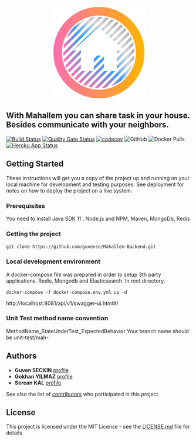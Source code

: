 


&nbsp;&nbsp;&nbsp;&nbsp;&nbsp;&nbsp;&nbsp;&nbsp;&nbsp;&nbsp;

<p align="center"> 
<img src="M.png">
</p>




## With Mahallem you can share task in your house. Besides communicate with your neighbors.

[![Build Status](https://travis-ci.com/guvense/Mahallem.svg?branch=master)](https://travis-ci.com/guvense/Mahallem)
[![Quality Gate Status](https://sonarcloud.io/api/project_badges/measure?project=guvense_Mahallem-Backend&metric=alert_status)](https://sonarcloud.io/dashboard?id=guvense_Mahallem-Backend)
[![codecov](https://codecov.io/gh/guvense/Mahallem/branch/master/graph/badge.svg)](https://codecov.io/gh/guvense/Mahallem)
![GitHub](https://img.shields.io/github/license/guvense/mahallem)
![Docker Pulls](https://img.shields.io/docker/pulls/guvense/mahallem_api)
[![Heroku App Status](http://heroku-shields.herokuapp.com/mahallem)](https://mahallem.herokuapp.com/api/v1/app-info/version)

## Getting Started

These instructions will get you a copy of the project up and running on your local machine for development and testing purposes. See deployment for notes on how to deploy the project on a live system.

### Prerequisites

You need to install Java SDK 11 , Node.js and NPM, Maven, MongoDb, Redis


### Getting the project
```
git clone https://github.com/guvense/Mahallem-Backend.git
```

### Local development environment
A docker-compose file was prepared in order to setup 3th party applications. Redis, Mongodb and Elasticsearch.
In root directory,
```
docker-compose -f docker-compose.env.yml up -d
```
http://localhost:8081/api/v1/swagger-ui.html#/

### Unit Test method name convention 
  MethodName_StateUnderTest_ExpectedBehavior
  Your branch name should be unit-test/mah-<Issue Id>
 
## Authors
* **Guven SECKIN** [profile](https://github.com/guvense)
* **Gokhan YILMAZ** [profile](https://github.com/GokhanYilmaz44)
* **Sercan KAL** [profile](https://github.com/srcnkl)

See also the list of [contributors](https://github.com/guvense/Mahallem-Backend/graphs/contributors) who participated in this project.

## License

This project is licensed under the MIT License - see the [LICENSE.md](LICENSE.md) file for details

